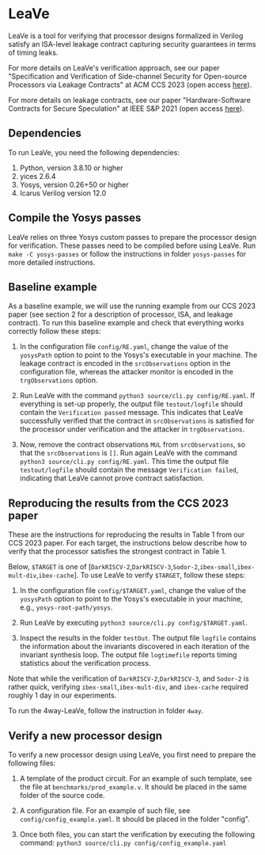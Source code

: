 # LeaVe
LeaVe is a tool for verifying that processor designs formalized in Verilog satisfy an ISA-level leakage contract capturing security guarantees in terms of timing leaks. 

For more details on LeaVe's verification approach, see our paper "Specification and Verification of Side-channel Security for Open-source Processors via Leakage Contracts" at ACM CCS 2023  (open access [here](https://arxiv.org/abs/2305.06979)).

For more details on leakage contracts, see our paper "Hardware-Software Contracts for Secure Speculation" at IEEE S&P 2021 (open access [here](https://arxiv.org/abs/2006.03841)).

## Dependencies

To run LeaVe, you need the following dependencies:

1. Python, version 3.8.10 or higher
2. yices 2.6.4
3. Yosys, version 0.26+50 or higher
4. Icarus Verilog version 12.0


## Compile the Yosys passes

LeaVe relies on three Yosys custom passes to prepare the processor design for verification. These passes need to be compiled before using LeaVe. Run `make -C yosys-passes` or follow the instructions in folder `yosys-passes` for more detailed instructions.

## Baseline example

As a baseline example, we will use the running example from our CCS 2023 paper (see section 2 for a description of processor, ISA, and leakage contract). To run this baseline example and check that everything works correctly follow these steps:

1. In the configuration file `config/RE.yaml`, change the value of the `yosysPath` option to point to the Yosys's executable in your machine. 
 The leakage contract is encoded in the `srcObservations` option in the configuration file, whereas the attacker monitor is encoded in the `trgObservations` option.

2. Run LeaVe with the command `python3 source/cli.py config/RE.yaml`. If everything is set-up properly, the output file `testout/logfile` should contain the `Verification passed` message. This indicates that LeaVe successfully verified that the contract in `srcObservations` is satisfied for the processor under verification and the attacker in `trgObservations`.

4. Now, remove the contract observations `MUL` from  `srcObservations`, so that the  `srcObservations` is `[]`. Run again LeaVe with the command `python3 source/cli.py config/RE.yaml`. This time the output file `testout/logfile` should contain the message `Verification failed`, indicating that LeaVe cannot prove contract satisfaction.

## Reproducing the results from the CCS 2023 paper

These are the instructions for reproducing the results in Table 1 from our CCS 2023 paper. For each target, the instructions below describe how to verify that the processor satisfies the strongest contract in Table 1.

Below, `$TARGET` is one of  [`DarkRISCV-2`,`DarkRISCV-3`,`Sodor-2`,`ibex-small`,`ibex-mult-div`,`ibex-cache`]. To use LeaVe to verify `$TARGET`, follow these steps:

1. In the configuration file `config/$TARGET.yaml`, change the value of the `yosysPath` option to point to the Yosys's executable in your machine, e.g., `yosys-root-path/yosys`.

2. Run LeaVe by executing `python3 source/cli.py config/$TARGET.yaml`.

3. Inspect the results in the folder `testOut`. The output file `logfile` contains the information about the invariants discovered in each iteration of the invariant synthesis loop. The output file `logtimefile` reports timing statistics about the verification process.

Note that while the verification of `DarkRISCV-2`,`DarkRISCV-3`, and `Sodor-2` is rather quick, verifying `ibex-small`,`ibex-mult-div`, and `ibex-cache` required roughly 1 day in our experiments.

To run the 4way-LeaVe, follow the instruction in folder `4way`.

## Verify a new processor design

To verify a new processor design using LeaVe, you first need to prepare the following files:

1. A template of the product circuit. For an example of such template, see  the file at `benchmarks/prod_example.v`. It should be placed in the same folder of the source code.

2. A configuration file. For an example of such file, see `config/config_example.yaml`. It should be placed in the folder "config".

3. Once both files, you can start the verification by executing the following command:  `python3 source/cli.py config/config_example.yaml`
